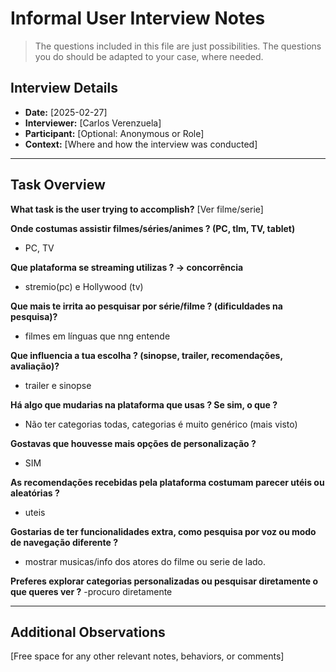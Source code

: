 # Informal User Interview Notes 

> 	The questions included in this file are just possibilities. The questions you do should be adapted to your case, where needed.

## Interview Details 
- **Date:** [2025-02-27] 
- **Interviewer:** [Carlos Verenzuela] 
- **Participant:** [Optional: Anonymous or Role] 
- **Context:** [Where and how the interview was conducted] 
- --- 
## Task Overview 

 **What task is the user trying to accomplish?** 
[Ver filme/serie] 

**Onde costumas assistir filmes/séries/animes ? (PC, tlm, TV, tablet)** 
- PC, TV

**Que plataforma se streaming utilizas ? -> concorrência** 
- stremio(pc) e Hollywood (tv)


**Que mais te irrita ao pesquisar por série/filme ? (dificuldades na pesquisa)?** 
- filmes em línguas que nng entende

**Que influencia a tua escolha ? (sinopse, trailer, recomendações, avaliação)?** 
- trailer e sinopse

**Há algo que mudarias na plataforma que usas ? Se sim, o que ?** 
- Não ter categorias todas, categorias é muito genérico (mais visto)

**Gostavas que houvesse mais opções de personalização ?** 
- SIM

**As recomendações recebidas pela plataforma costumam parecer utéis ou aleatórias ?** 
-  uteis

**Gostarias de ter funcionalidades extra, como pesquisa por voz ou modo de navegação diferente ?** 
- mostrar musicas/info dos atores do filme ou serie de lado.

**Preferes explorar categorias personalizadas ou pesquisar diretamente o que queres ver ?**
-procuro diretamente

--- 
## Additional Observations 
[Free space for any other relevant notes, behaviors, or comments]